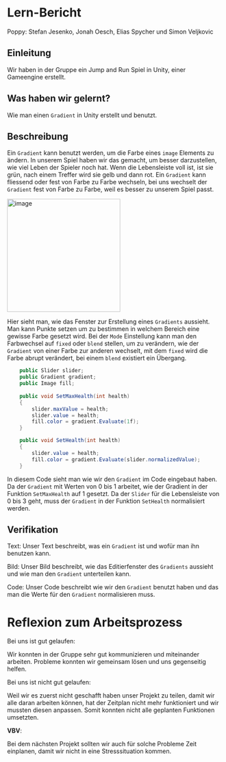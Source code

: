 # Lern-Bericht
Poppy: Stefan Jesenko, Jonah Oesch, Elias Spycher und Simon Veljkovic

## Einleitung

Wir haben in der Gruppe ein Jump and Run Spiel in Unity, einer Gameengine erstellt.

## Was haben wir gelernt?

Wie man einen `Gradient` in Unity erstellt und benutzt.

## Beschreibung

Ein `Gradient` kann benutzt werden, um die Farbe eines `image` Elements zu ändern.
In unserem Spiel haben wir das gemacht, um besser darzustellen, wie viel Leben der Spieler noch hat. Wenn die Lebensleiste voll ist, ist sie grün, nach einem Treffer wird sie gelb und dann rot. Ein `Gradient` kann fliessend oder fest von Farbe zu Farbe wechseln, bei uns wechselt der `Gradient` fest von Farbe zu Farbe, weil es besser zu unserem Spiel passt.

<img width="264" alt="image" src="https://user-images.githubusercontent.com/110892250/229684401-3d51bc55-e084-45cb-949b-0a649878dd6b.png">

Hier sieht man, wie das Fenster zur Erstellung eines `Gradients` aussieht. Man kann Punkte setzen um zu bestimmen in welchem Bereich eine gewisse Farbe gesetzt wird.
Bei der `Mode` Einstellung kann man den Farbwechsel auf `fixed` oder `blend` stellen, um zu verändern, wie der `Gradient` von einer Farbe zur anderen wechselt, mit dem `fixed` wird die Farbe abrupt verändert, bei einem `blend` existiert ein Übergang.

```C#
    public Slider slider;
    public Gradient gradient;
    public Image fill;
    
    public void SetMaxHealth(int health)
    {
        slider.maxValue = health;
        slider.value = health;
        fill.color = gradient.Evaluate(1f);
    }

    public void SetHealth(int health)
    {
        slider.value = health;
        fill.color = gradient.Evaluate(slider.normalizedValue);
    }
```

In diesem Code sieht man wie wir den `Gradient` im Code eingebaut haben. Da der `Gradient` mit Werten von 0 bis 1 arbeitet, wie der Gradient in der Funktion `SetMaxHealth`
auf 1 gesetzt. Da der `Slider` für die Lebensleiste von 0 bis 3 geht, muss der `Gradient` in der Funktion `SetHealth` normalisiert werden.

## Verifikation

Text: Unser Text beschreibt, was ein `Gradient` ist und wofür man ihn benutzen kann.

Bild: Unser Bild beschreibt, wie das Editierfenster des `Gradients` aussieht und wie man den `Gradient` unterteilen kann.

Code: Unser Code beschreibt wie wir den `Gradient` benutzt haben und das man die Werte für den `Gradient` normalisieren muss.

# Reflexion zum Arbeitsprozess

Bei uns ist gut gelaufen:

Wir konnten in der Gruppe sehr gut kommunizieren und miteinander arbeiten. Probleme konnten wir gemeinsam lösen und uns gegenseitig helfen.

Bei uns ist nicht gut gelaufen:

Weil wir es zuerst nicht geschafft haben unser Projekt zu teilen, damit wir alle daran arbeiten können, hat der Zeitplan nicht mehr funktioniert und wir mussten diesen anpassen. Somit konnten nicht alle geplanten Funktionen umsetzten.



**VBV**:

Bei dem nächsten Projekt sollten wir auch für solche Probleme Zeit einplanen, damit wir nicht in eine Stresssituation kommen.
